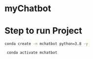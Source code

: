# myChatbot

# Step to run Project

```bash
conda create -n mchatbot python=3.8 -y
```

```bash
 conda activate mchatbot
```